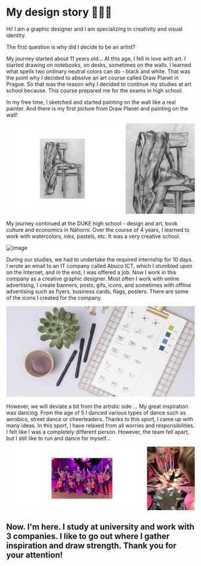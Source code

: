 #  My design story 👩🏼‍🎨 

Hi! I am a graphic designer and I am specializing in creativity and visual identity.

The first question is why did I decide to be an artist?

My journey started about 11 years old... At this age, I fell in love with art. I started drawing on notebooks, on desks, sometimes on the walls. I learned what spells two ordinary neutral colors can do - black and white. That was the point why I decided to absolve an art course called Draw Planet in Prague. 
So that was the reason why I decided to continue my studies at art school because. This course prepared me for the exams in high school.

In my free time, I sketched and started painting on the wall like a real painter. And there is my first picture from Draw Planet and painting on the wall!

![image](chair.jpg)

My journey continued at the DUKE high school - design and art, book culture and economics in Náhorní. Over the course of 4 years, I learned to work with watercolors, inks, pastels, etc.
It was a very creative school.

![image](draw.jpg)

During our studies, we had to undertake the required internship for 10 days. I wrote an email to an IT company called Abuco ICT, which I stumbled upon on the Internet, and in the end, I was offered a job.
Now I work in this company as a creative graphic designer. Most often I work with online advertising, I create banners, posts, gifs, icons, and sometimes with offline advertising such as flyers, business cards, flags, posters.
There are some of the icons I created for the company.

![image](abuco.jpg)

However, we will deviate a bit from the artistic side ...
My great inspiration was dancing. From the age of 5 I danced various types of dance such as aerobics, street dance or cheerleaders. Thanks to this sport, I came up with many ideas. In this sport, I have relaxed from all worries and responsibilities. I felt like I was a completely different person. However, the team fell apart, but I still like to run and dance for myself...

![image](dance.jpg)

Now. I'm here. I study at university and work with 3 companies. I like to go out where I gather inspiration and draw strength.
Thank you for your attention!
--
